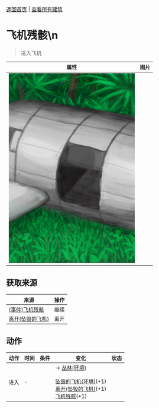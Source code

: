 [返回首页](index.md)   |  [查看所有建筑](building.md)
# 飞机残骸\n  
> 进入飞机  
  
  属性  |   图片   
 ----  |  ----:   
   |  ![](Sprite/PlaneCrashed.png)   
  
## 获取来源  
来源  |  操作  
----  |  ----  
[(事件)飞机残骸](Event_PlaneCrashFound.md)  |  继续  
[离开(坠毁的飞机)](PlaneCrashExit.md)  |  离开  
## 动作  
动作  |  时间  |  条件  |  变化  |  状态  
----  |  ----  |  ----  |  ----  |  ----  
进入  |  -  |    |  → [丛林(环境)](Env_Jungle.md)<br><br>[坠毁的飞机(环境)](Env_CrashedPlane.md)(+1)<br>[离开(坠毁的飞机)](PlaneCrashExit.md)(+1)<br>[飞机残骸](PlaneCrash.md)(+1)  |    
